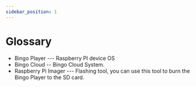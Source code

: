 ```yaml
---
sidebar_position: 1
---
```


# Glossary

* Bingo Player --- Raspberry PI device OS
* Bingo Cloud -- Bingo Cloud System.
* Raspberry Pi Imager --- Flashing tool, you can use this tool to burn the Bingo Player to the SD card.
